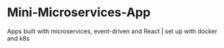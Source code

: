 # Mini-Microservices-App
Apps built with microservices, event-driven and React | set up with docker and k8s
